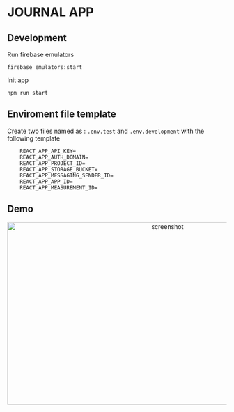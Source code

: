 # JOURNAL APP

## Development
Run firebase emulators

```text
firebase emulators:start
```

Init app

```text
npm run start
```

## Enviroment file template
Create two files named as : `.env.test` and `.env.development` with the following template

```text
    REACT_APP_API_KEY=
    REACT_APP_AUTH_DOMAIN=
    REACT_APP_PROJECT_ID=
    REACT_APP_STORAGE_BUCKET=
    REACT_APP_MESSAGING_SENDER_ID=
    REACT_APP_APP_ID=
    REACT_APP_MEASUREMENT_ID=
```


## Demo

<p align="center">
    <img 
        src="https://raw.githubusercontent.com/velascoandres/Journal-app/main/screenshots/demo.gif"
        alt="screenshot"
        width="720"
        height="420"
    />
</p>
